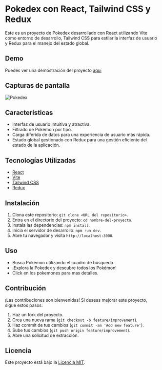 # Pokedex con React, Tailwind CSS y Redux

Este es un proyecto de Pokedex desarrollado con React utilizando Vite como entorno de desarrollo, Tailwind CSS para estilar la interfaz de usuario y Redux para el manejo del estado global.

## Demo

Puedes ver una demostración del proyecto [aquí](https://pokedex-redux-orpin.vercel.app/)

## Capturas de pantalla

![Pokedex](https://firebasestorage.googleapis.com/v0/b/pelagic-earth-407809.appspot.com/o/proyectos%2Fpokedex.webp?alt=media&token=a535ff5e-a910-458f-8bde-2b56c767fd1e)

## Características

- Interfaz de usuario intuitiva y atractiva.
- Filtrado de Pokémon por tipo.
- Carga diferida de datos para una experiencia de usuario más rápida.
- Estado global gestionado con Redux para una gestión eficiente del estado de la aplicación.


## Tecnologías Utilizadas

- [React](https://reactjs.org/)
- [Vite](https://vitejs.dev/)
- [Tailwind CSS](https://tailwindcss.com/)
- [Redux](https://redux.js.org/)

## Instalación

1. Clona este repositorio: `git clone <URL del repositorio>`.
2. Entra en el directorio del proyecto: `cd nombre-del-proyecto`.
3. Instala las dependencias: `npm install`.
4. Inicia el servidor de desarrollo: `npm run dev`.
5. Abre tu navegador y visita `http://localhost:3000`.

## Uso

- Busca Pokémon utilizando el cuadro de búsqueda.
- ¡Explora la Pokedex y descubre todos los Pokémon!
- Click en los pokemones para mas detalles.

## Contribución

¡Las contribuciones son bienvenidas! Si deseas mejorar este proyecto, sigue estos pasos:

1. Haz un fork del proyecto.
2. Crea una nueva rama (`git checkout -b feature/improvement`).
3. Haz commit de tus cambios (`git commit -am 'Add new feature'`).
4. Sube tus cambios (`git push origin feature/improvement`).
5. Abre una solicitud de extracción.

## Licencia

Este proyecto está bajo la [Licencia MIT](LICENSE).
